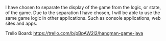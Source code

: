 I have chosen to separate the display of the game from the logic, or state, of the game. Due to the separation
I have chosen, I will be able to use the same game logic in other applications. Such as console applications, web sites and apps.




Trello Board: https://trello.com/b/pBpAW2l2/hangman-game-java
